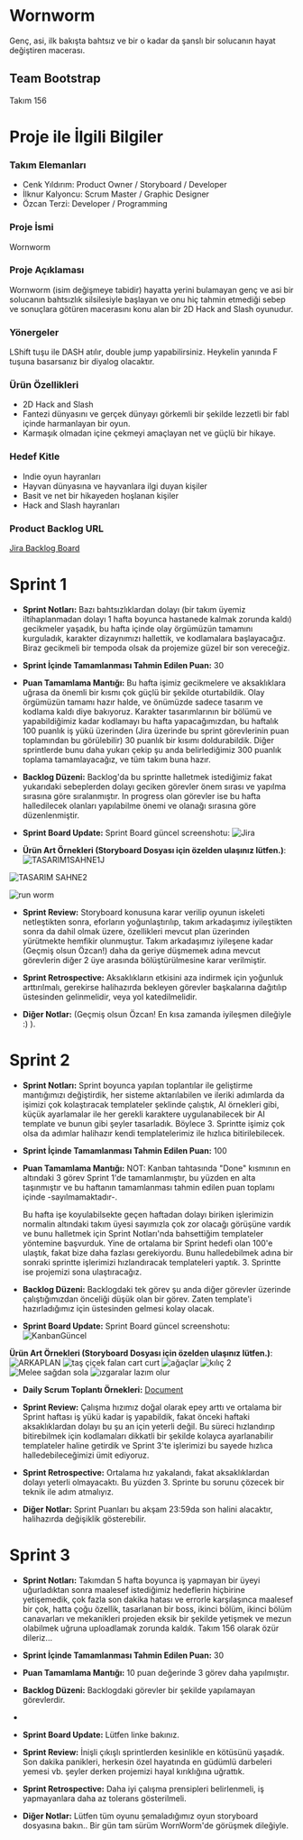 # Wornworm 
Genç, asi, ilk bakışta bahtsız ve bir o kadar da şanslı bir solucanın hayat değiştiren macerası.
## Team Bootstrap

Takım 156

# Proje ile İlgili Bilgiler

### Takım Elemanları
+ Cenk Yıldırım: Product Owner / Storyboard / Developer
+ İlknur Kalyoncu: Scrum Master / Graphic Designer
+ Özcan Terzi: Developer / Programming

### Proje İsmi
Wornworm

### Proje Açıklaması
Wornworm (isim değişmeye tabidir) hayatta yerini bulamayan genç ve asi bir solucanın bahtsızlık silsilesiyle başlayan ve onu hiç tahmin etmediği sebep ve sonuçlara götüren macerasını konu alan bir 2D Hack and Slash oyunudur.

### Yönergeler
LShift tuşu ile DASH atılır, double jump yapabilirsiniz. Heykelin yanında F tuşuna basarsanız bir diyalog olacaktır.

### Ürün Özellikleri

+ 2D Hack and Slash
+ Fantezi dünyasını ve gerçek dünyayı görkemli bir şekilde lezzetli bir fabl içinde harmanlayan bir oyun.
+ Karmaşık olmadan içine çekmeyi amaçlayan net ve güçlü bir hikaye.

### Hedef Kitle

+ Indie oyun hayranları
+ Hayvan dünyasına ve hayvanlara ilgi duyan kişiler
+ Basit ve net bir hikayeden hoşlanan kişiler
+ Hack and Slash hayranları

### Product Backlog URL
[Jira Backlog Board](https://www.google.com)

Sprint 1
======

+ **Sprint Notları:** Bazı bahtsızlıklardan dolayı (bir takım üyemiz iltihaplanmadan dolayı 1 hafta boyunca hastanede kalmak zorunda kaldı) gecikmeler yaşadık, bu hafta içinde olay örgümüzün tamamını kurguladık, karakter dizaynımızı hallettik, ve kodlamalara başlayacağız. Biraz gecikmeli bir tempoda olsak da projemize güzel bir son vereceğiz. 

+ **Sprint İçinde Tamamlanması Tahmin Edilen Puan:** 30

+ **Puan Tamamlama Mantığı:** Bu hafta işimiz gecikmelere ve aksaklıklara uğrasa da önemli bir kısmı çok güçlü bir şekilde oturtabildik. Olay örgümüzün tamamı hazır halde, ve önümüzde sadece tasarım ve kodlama kaldı diye bakıyoruz. Karakter tasarımlarının bir bölümü ve yapabildiğimiz kadar kodlamayı bu hafta yapacağımızdan, bu haftalık 100 puanlık iş yükü üzerinden (Jira üzerinde bu sprint görevlerinin puan toplamından bu görülebilir) 30 puanlık bir kısımı doldurabildik. Diğer sprintlerde bunu daha yukarı çekip şu anda belirlediğimiz 300 puanlık toplama tamamlayacağız, ve tüm takım buna hazır.

+ **Backlog Düzeni:** Backlog'da bu sprintte halletmek istediğimiz fakat yukarıdaki sebeplerden dolayı geciken görevler önem sırası ve yapılma sırasına göre sıralanmıştır. In progress olan görevler ise bu hafta halledilecek olanları yapılabilme önemi ve olanağı sırasına göre düzenlenmiştir.

+ **Sprint Board Update:** Sprint Board güncel screenshotu: 
![Jira](https://user-images.githubusercontent.com/103588551/167015148-f068241e-94de-4949-b43d-367c1c41f38c.png)

+ **Ürün Art Örnekleri (Storyboard Dosyası için özelden ulaşınız lütfen.)**:
![TASARIM1SAHNE1J](https://user-images.githubusercontent.com/103588551/167015964-35f1f2ba-0505-47f6-b2da-794349df1a0a.jpg)

![TASARIM SAHNE2](https://user-images.githubusercontent.com/103588551/167015995-5a92c4b0-b73d-421f-a312-416649ea705a.png)

![run worm](https://user-images.githubusercontent.com/103588551/167308935-9abf5243-3dd1-4fd4-bedd-816a8b1ee0eb.png)


+ **Sprint Review:** Storyboard konusuna karar verilip oyunun iskeleti netleştikten sonra, eforların yoğunlaştırılıp, takım arkadaşımız iyileştikten sonra da dahil olmak üzere, özellikleri mevcut plan üzerinden yürütmekte hemfikir olunmuştur. Takım arkadaşımız iyileşene kadar (Geçmiş olsun Özcan!) daha da geriye düşmemek adına mevcut görevlerin diğer 2 üye arasında bölüştürülmesine karar verilmiştir.

+ **Sprint Retrospective:** Aksaklıkların etkisini aza indirmek için yoğunluk arttırılmalı, gerekirse halihazırda bekleyen görevler başkalarına dağıtılıp üstesinden gelinmelidir, veya yol katedilmelidir.

+ **Diğer Notlar:** (Geçmiş olsun Özcan! En kısa zamanda iyileşmen dileğiyle :) ).

Sprint 2
======

+ **Sprint Notları:** Sprint boyunca yapılan toplantılar ile geliştirme mantığımızı değiştirdik, her sisteme aktarılabilen ve ileriki adımlarda da işimizi çok kolaştıracak templateler şeklinde çalıştık, AI örnekleri gibi, küçük ayarlamalar ile her gerekli karaktere uygulanabilecek bir AI template ve bunun gibi şeyler tasarladık. Böylece 3. Sprintte işimiz çok olsa da adımlar halihazır kendi templatelerimiz ile hızlıca bitirilebilecek.

+ **Sprint İçinde Tamamlanması Tahmin Edilen Puan:** 100 

+ **Puan Tamamlama Mantığı:** NOT: Kanban tahtasında "Done" kısmının en altındaki 3 görev Sprint 1'de tamamlanmıştır, bu yüzden en alta taşınmıştır ve bu haftanın tamamlanması tahmin edilen puan toplamı içinde -sayılmamaktadır-. 

  Bu hafta işe koyulabilsekte geçen haftadan dolayı biriken işlerimizin normalin altındaki takım üyesi sayımızla çok zor olacağı görüşüne vardık ve bunu halletmek için Sprint Notları'nda bahsettiğim templateler yöntemine başvurduk. Yine de ortalama bir Sprint hedefi olan 100'e ulaştık, fakat bize daha fazlası gerekiyordu. Bunu halledebilmek adına bir sonraki sprintte işlerimizi hızlandıracak templateleri yaptık. 3. Sprintte ise projemizi sona ulaştıracağız.

+ **Backlog Düzeni:** Backlogdaki tek görev şu anda diğer görevler üzerinde çalıştığımızdan önceliği düşük olan bir görev. Zaten template'i hazırladığımız için üstesinden gelmesi kolay olacak. 

+ **Sprint Board Update:** Sprint Board güncel screenshotu: 
![KanbanGüncel](https://user-images.githubusercontent.com/103588551/169881843-666cf9ec-bc95-4b6f-aa55-6f651e70072d.png)


 **Ürün Art Örnekleri (Storyboard Dosyası için özelden ulaşınız lütfen.)**:
![ARKAPLAN](https://user-images.githubusercontent.com/103588551/169892731-ad11430d-ea6a-4792-a8eb-62cb281e8503.png)
![taş çiçek falan cart curt](https://user-images.githubusercontent.com/103588551/169881924-915818c3-8e74-488e-95f7-607d1db06fd1.png)
![ağaçlar](https://user-images.githubusercontent.com/103588551/169881939-0944d507-9a7a-4132-b51a-cb2464f879be.png)
![kılıç 2](https://user-images.githubusercontent.com/103588551/169881967-961da298-52c6-4a1c-9bed-7572cdcd41c4.png)
![Melee sağdan sola](https://user-images.githubusercontent.com/103588551/169881979-c5ff8020-5b34-4c61-bdb8-7aac8a1d9660.png)
![ızgaralar lazım olur](https://user-images.githubusercontent.com/103588551/169881999-0b5ff0ba-71cc-4348-8d01-2e1cc12126a1.png)

+ **Daily Scrum Toplantı Örnekleri:** [Document](https://docs.google.com/document/d/1TAnmUpyUHaRzholBz8QJuHrkOEdHzo8iX1ffoBNXWSc/edit?usp=sharing)

+ **Sprint Review:** Çalışma hızımız doğal olarak epey arttı ve ortalama bir Sprint haftası iş yükü kadar iş yapabildik, fakat önceki haftaki aksaklıklardan dolayı bu şu an için yeterli değil. Bu süreci hızlandırıp bitirebilmek için kodlamaları dikkatli bir şekilde kolayca ayarlanabilir templateler haline getirdik ve Sprint 3'te işlerimizi bu sayede hızlıca halledebileceğimizi ümit ediyoruz.

+ **Sprint Retrospective:** Ortalama hız yakalandı, fakat aksaklıklardan dolayı yeterli olmayacaktı. Bu yüzden 3. Sprinte bu sorunu çözecek bir teknik ile adım atmalıyız.

+ **Diğer Notlar:** Sprint Puanları bu akşam 23:59da son halini alacaktır, halihazırda değişiklik gösterebilir.


Sprint 3
======

+ **Sprint Notları:** Takımdan 5 hafta boyunca iş yapmayan bir üyeyi uğurladıktan sonra maalesef istediğimiz hedeflerin hiçbirine yetişemedik, çok fazla son dakika hatası ve errorle karşılaşınca maalesef bir çok, hatta çoğu özellik, tasarlanan bir boss, ikinci bölüm, ikinci bölüm canavarları ve mekanikleri projeden eksik bir şekilde yetişmek ve mezun olabilmek uğruna uploadlamak zorunda kaldık. Takım 156 olarak özür dileriz...

+ **Sprint İçinde Tamamlanması Tahmin Edilen Puan:** 30

+ **Puan Tamamlama Mantığı:** 10 puan değerinde 3 görev daha yapılmıştır.

+ **Backlog Düzeni:** Backlogdaki görevler bir şekilde yapılamayan görevlerdir. 
+ 
+ **Sprint Board Update:** Lütfen linke bakınız.

+ **Sprint Review:** İnişli çıkışlı sprintlerden kesinlikle en kötüsünü yaşadık. Son dakika panikleri, herkesin özel hayatında en güdümlü darbeleri yemesi vb. şeyler derken projemizi hayal kırıklığına uğrattık.

+ **Sprint Retrospective:** Daha iyi çalışma prensipleri belirlenmeli, iş yapmayanlara daha az tolerans gösterilmeli. 

+ **Diğer Notlar:** Lütfen tüm oyunu şemaladığımız oyun storyboard dosyasına bakın.. Bir gün tam sürüm WornWorm'de görüşmek dileğiyle.
